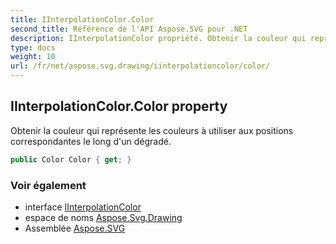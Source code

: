 ```yaml
---
title: IInterpolationColor.Color
second_title: Référence de l'API Aspose.SVG pour .NET
description: IInterpolationColor propriété. Obtenir la couleur qui représente les couleurs à utiliser aux positions correspondantes le long dun dégradé.
type: docs
weight: 10
url: /fr/net/aspose.svg.drawing/iinterpolationcolor/color/
---
```

## IInterpolationColor.Color property

Obtenir la couleur qui représente les couleurs à utiliser aux positions correspondantes le long d'un dégradé.

```csharp
public Color Color { get; }
```

### Voir également

* interface [IInterpolationColor](../)
* espace de noms [Aspose.Svg.Drawing](../../iinterpolationcolor/)
* Assemblée [Aspose.SVG](../../../)


